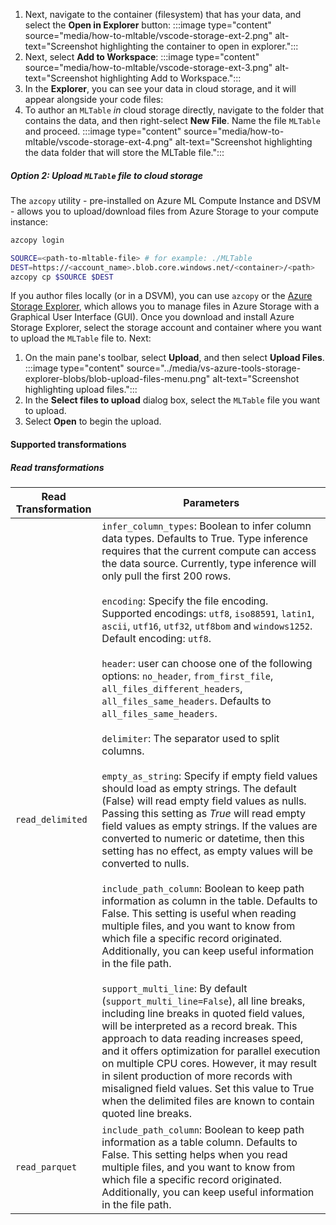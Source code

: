 1. Next, navigate to the container (filesystem) that has your data, and select the **Open in Explorer** button:
    :::image type="content" source="media/how-to-mltable/vscode-storage-ext-2.png" alt-text="Screenshot highlighting the container to open in explorer.":::
1. Next, select **Add to Workspace**:
    :::image type="content" source="media/how-to-mltable/vscode-storage-ext-3.png" alt-text="Screenshot highlighting Add to Workspace.":::
1. In the **Explorer**, you can see your data in cloud storage, and it will appear alongside your code files:
1. To author an `MLTable` *in* cloud storage directly, navigate to the folder that contains the data, and then right-select **New File**. Name the file `MLTable` and proceed.
        :::image type="content" source="media/how-to-mltable/vscode-storage-ext-4.png" alt-text="Screenshot highlighting the data folder that will store the MLTable file.":::

##### Option 2: Upload `MLTable` file to cloud storage

The `azcopy` utility - pre-installed on Azure ML Compute Instance and DSVM - allows you to upload/download files from Azure Storage to your compute instance:

```bash
azcopy login

SOURCE=<path-to-mltable-file> # for example: ./MLTable
DEST=https://<account_name>.blob.core.windows.net/<container>/<path>
azcopy cp $SOURCE $DEST
```

If you author files locally (or in a DSVM), you can use `azcopy` or the [Azure Storage Explorer](https://azure.microsoft.com/products/storage/storage-explorer/), which allows you to manage files in Azure Storage with a Graphical User Interface (GUI). Once you download and install Azure Storage Explorer, select the storage account and container where you want to upload the `MLTable` file to. Next:

1. On the main pane's toolbar, select **Upload**, and then select **Upload Files**.
    :::image type="content" source="../media/vs-azure-tools-storage-explorer-blobs/blob-upload-files-menu.png" alt-text="Screenshot highlighting upload files.":::
1. In the **Select files to upload** dialog box, select the `MLTable` file you want to upload.
1. Select **Open** to begin the upload.

#### Supported transformations

##### Read transformations

|Read Transformation  | Parameters |
|---------|---------|
|`read_delimited` | `infer_column_types`: Boolean to infer column data types. Defaults to True. Type inference requires that the current compute can access the data source. Currently, type inference will only pull the first 200 rows.<br><br>`encoding`: Specify the file encoding. Supported encodings: `utf8`, `iso88591`, `latin1`, `ascii`, `utf16`, `utf32`, `utf8bom` and `windows1252`. Default encoding: `utf8`.<br><br>`header`: user can choose one of the following options: `no_header`, `from_first_file`, `all_files_different_headers`, `all_files_same_headers`. Defaults to `all_files_same_headers`.<br><br>`delimiter`: The separator used to split columns.<br><br>`empty_as_string`: Specify if empty field values should load as empty strings. The default (False) will read empty field values as nulls. Passing this setting as *True* will read empty field values as empty strings. If the values are converted to numeric or datetime, then this setting has no effect, as empty values will be converted to nulls.<br><Br>`include_path_column`: Boolean to keep path information as column in the table. Defaults to False. This setting is useful when reading multiple files, and you want to know from which file a specific record originated. Additionally, you can keep useful information in the file path.<br><br>`support_multi_line`: By default (`support_multi_line=False`), all line breaks, including line breaks in quoted field values, will be interpreted as a record break. This approach to data reading increases speed, and it offers optimization for parallel execution on multiple CPU cores. However, it may result in silent production of more records with misaligned field values. Set this value to True when the delimited files are known to contain quoted line breaks. |
| `read_parquet` | `include_path_column`: Boolean to keep path information as a table column. Defaults to False. This setting helps when you read multiple files, and you want to know from which file a specific record originated. Additionally, you can keep useful information in the file path. |
